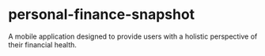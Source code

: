 # personal-finance-snapshot
 A mobile application designed to provide users with a holistic perspective of their financial health.
